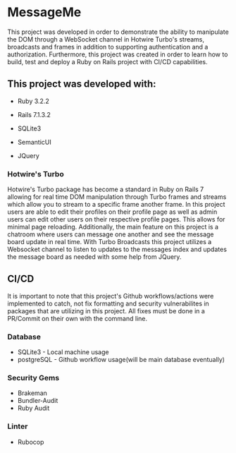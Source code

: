 # MessageMe
This project was developed in order to demonstrate the ability to manipulate the DOM through a WebSocket channel in Hotwire Turbo's streams, broadcasts and frames in addition to supporting authentication and a authorization. Furthermore, this project was created in order to learn how to build, test and deploy a Ruby on Rails project with CI/CD capabilities. 

## This project was developed with:

* Ruby 3.2.2

* Rails 7.1.3.2

* SQLite3

* SemanticUI

* JQuery

### Hotwire's Turbo
Hotwire's Turbo package has become a standard in Ruby on Rails 7 allowing for real time DOM manipulation through Turbo frames and streams which allow you to stream to a specific frame another frame. In this project users are able to edit their profiles on their profile page as well as admin users can edit other users on their respective profile pages. This allows for minimal page reloading. Additionally, the main feature on this project is a chatroom where users can message one another and see the message board update in real time. With Turbo Broadcasts this project utilizes a Websocket channel to listen to updates to the messages index and updates the message board as needed with some help from JQuery. 

## CI/CD
It is important to note that this project's Github workflows/actions were implemented to catch, not fix formatting and security vulnerabilites in packages that are utilizing in this project. All fixes must be done in a PR/Commit on their own with the command line.

### Database
* SQLite3 - Local machine usage
* postgreSQL - Github workflow usage(will be main database eventually)


### Security Gems
* Brakeman
* Bundler-Audit
* Ruby Audit


### Linter
* Rubocop
